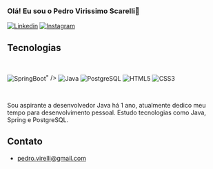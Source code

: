 ### Olá! Eu sou o Pedro Virissimo Scarelli👋

[![Linkedin](https://img.shields.io/badge/LinkedIn-0077B5?style=for-the-badge&logo=linkedin&logoColor=white)](https://www.linkedin.com/in/pedro-scarelli/)
[![Instagram](https://img.shields.io/badge/Instagram-E4405F?style=for-the-badge&logo=instagram&logoColor=white)](https://www.instagram.com/pvscarelli/)

## Tecnologias

<div style= "display: inline_block"><br/>

<img align= "center" alt="SpringBoot" src="https://img.shields.io/badge/spring-%236DB33F.svg?style=for-the-badge&logo=spring&logoColor=white" />" />
<img align= "center" alt="Java" src="https://img.shields.io/badge/java-%23ED8B00.svg?style=for-the-badge&logo=openjdk&logoColor=white)" /> 
<img align= "center" alt="PostgreSQL" src="https://img.shields.io/badge/postgres-%23316192.svg?style=for-the-badge&logo=postgresql&logoColor=white" />
<img align= "center" alt="HTML5" src="https://img.shields.io/badge/HTML5-E34F26?style=for-the-badge&logo=html5&logoColor=white" />
<img align= "center" alt="CSS3" src="https://img.shields.io/badge/CSS3-1572B6?style=for-the-badge&logo=css3&logoColor=white" />

</div><br/>

Sou aspirante a desenvolvedor Java há 1 ano, atualmente dedico meu tempo para desenvolvimento pessoal. Estudo tecnologias como Java, Spring e PostgreSQL. 

##  Contato

- pedro.virelli@gmail.com
